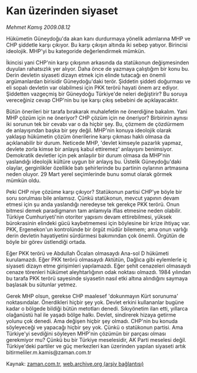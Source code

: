 # Kan üzerinden siyaset

*Mehmet Kamış 2009.08.12*

<tr><td class="metin" colspan="2" style="padding-top: 20px; padding-left: 5px; padding-right: 10px;">Hükümetin Güneydoğu'da akan kanı durdurmaya yönelik adımlarına MHP ve CHP şiddetle karşı çıkıyor. Bu karşı çıkışın altında iki sebep yatıyor. Birincisi ideolojik. MHP'yi bu kategoride değerlendirmek mümkün.</td></tr><tr><td class="metin" colspan="2" style="padding-top: 20px; padding-left: 5px; padding-right: 10px;"><p> İkincisi yani CHP'nin karşı çıkışının arkasında da statükonun değişmesinden duyulan rahatsızlık yer alıyor. Daha önce de yazmaya çalıştığım bir konu bu. Derin devletin siyaseti dizayn etmek için elinde tutacağı en önemli argümanlardan birisidir Güneydoğu'daki terör. Şiddetin şiddeti doğurması ve eli sopalı devletin var olabilmesi için PKK terörü hayati önem arz ediyor. Şiddetten vazgeçmiş bir Güneydoğu Türkiye'de neleri değiştirir? Bu soruya vereceğiniz cevap CHP'nin bu işe karşı çıkış sebebini de açıklayacaktır.
<p>Bütün önerileri bir tarafa bırakarak muhalefetin ne önerdiğine bakalım. Yani MHP çözüm için ne öneriyor? CHP çözüm için ne öneriyor? Birbirinin aynısı iki sorunun tek bir cevabı var o da hiçbir şey. Bu, çözmem de çözdürmem de anlayışından başka bir şey değil. MHP'nin konuya ideolojik olarak yaklaşıp hükümetin çözüm önerilerine karşı çıkması haklı olmasa da açıklanabilir bir durum. Neticede MHP, 'devlet kimseyle pazarlık yapmaz, devlete zorla kimse bir anlayış kabul ettiremez' anlayışını benimsiyor. Demokratik devletler için pek anlaşılır bir durum olmasa da MHP'nin yaslandığı ideolojik kültüre uygun bir anlayış bu. Üstelik Güneydoğu'daki olaylar, gerginlikler özellikle batı şehirlerinde bu partinin oylarının artmasına neden oluyor. 29 Mart yerel seçimlerinde bunu somut olarak görmek mümkün oldu.
<p>Peki CHP niye çözüme karşı çıkıyor? Statükonun partisi CHP'ye böyle bir soru sorulması bile anlamsız. Çünkü statükonun, mevcut yapının devam etmesi için şu anda yaslandığı neredeyse tek gerekçe PKK terörü. Onun bitmesi demek paradigmanın tam anlamıyla iflas etmesine neden olabilir. Türkiye Cumhuriyeti'nin otoriter yapısını devam ettirebilmesi, yüksek bürokrasinin elindeki gücü kaybetmemesi için böylesine bir krize ihtiyaç var. PKK, Ergenekon'un kontrolünde bir örgüt müdür bilemem; ama onun varlığı derin devletin hayatiyetini sürdürmesi bakımından çok önemli. Örgütün de böyle bir görev üstlendiği ortada.
<p>Eğer PKK terörü ve Abdullah Öcalan olmasaydı Ana-sol D hükümeti kurulamazdı. Eğer PKK terörü olmasaydı Aktütün, Dağlıca gibi eylemlerle iç siyaseti dizayn etme girişimleri yapılamazdı. Eğer şehit cenazeleri olmasaydı cenaze törenleri hükümet aleyhtarlığının odak noktası olmazdı. 1984 yılından bu tarafa PKK terörü sayesinde siyasetin nasıl etki altına alındığını saymaya başlasak bu sütunlar yetmez.
<p>Gerek MHP olsun, gerekse CHP maalesef 'dokunmayın Kürt sorunuma' noktasındalar. Önerdikleri hiçbir şey yok. Devlet erkini kullananlar bugüne kadar o bölgede bildiği bütün metotları denedi. Sıkıyönetim ilan etti, yıllarca olağanüstü hal ile yaşadı bölge halkı. Devlet, sindirerek hizaya getirme yolunu çok denedi. Ama değişen hiçbir şey olmadı. CHP'nin bu konuda söyleyeceği ve yapacağı hiçbir şey yok. Çünkü o statükonun partisi. Ama Türkiye'yi sevdiğini söyleyen MHP'nin çözümün bir parçası olması gerekmiyor mu? Çünkü bu bir Türkiye meselesidir, AK Parti meselesi değil. Türkiye'deki partiler ve güç merkezleri kan üzerinden yapılan siyaseti artık bitirmeliler.m.kamis@zaman.com.tr<br/></p></p></p></p></p></td></tr>

Kaynak: [zaman.com.tr](http://zaman.com.tr/yazar.do?yazino=879482), [web.archive.org (arşiv bağlantısı)](http://web.archive.org/web/20090824192413/http://www.zaman.com.tr:80/yazar.do?yazino=879482)
